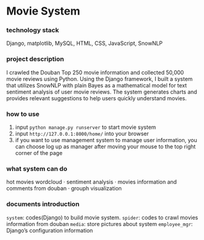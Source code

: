 # Movie System #

### technology stack ###
Django, matplotlib, MySQL, HTML, CSS, JavaScript, SnowNLP

### project description ### 
I crawled the Douban Top 250 movie information and collected 50,000 movie reviews using Python. Using the Django framework, I built a system that utilizes SnowNLP with plain Bayes as a 
mathematical model for text sentiment analysis of user movie reviews. The system generates charts and provides relevant suggestions to help users quickly understand movies.

### how to use ###
1. input `python manage.py runserver` to start movie system
2. input `http://127.0.0.1:8000/home/` into your browser
3. if you want to use management system to manage user information, you can choose log up as manager after moving your mouse to the top right corner of the page

### what system can do ###
hot movies wordcloud · sentiment analysis · movies information and comments from douban · grouph visualization

### documents introduction ###
  `system`: codes(Django) to build movie system.
  `spider`: codes to crawl movies information from douban
  `media`: store pictures about system
  `employee_mgr`: Django’s configuration information
